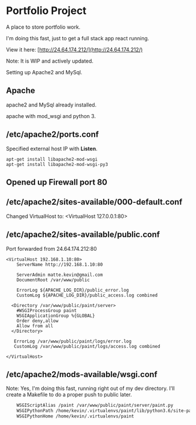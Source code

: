 # Portfolio Project
A place to store portfolio work.

I'm doing this fast, just to get a full stack app react running.

View it here: [http://24.64.174.212/](http://24.64.174.212/)

Note: It is WIP and actively updated.

Setting up Apache2 and MySql.

## Apache
apache2 and MySql already installed.

apache with mod_wsgi and python 3.

## /etc/apache2/ports.conf
Specified external host IP with **Listen**.

```
apt-get install libapache2-mod-wsgi
apt-get install libapache2-mod-wsgi-py3
```

## Opened up Firewall port 80

## /etc/apache2/sites-available/000-default.conf

Changed VirtualHost to: <VirtualHost 127.0.0.1:80>


## /etc/apache2/sites-available/public.conf


Port forwarded from 24.64.174.212:80 

```
<VirtualHost 192.168.1.10:80>
	ServerName http://192.168.1.10:80

	ServerAdmin matte.kevin@gmail.com
	DocumentRoot /var/www/public

	ErrorLog ${APACHE_LOG_DIR}/public_error.log
	CustomLog ${APACHE_LOG_DIR}/public_access.log combined

  <Directory /var/www/public/paint/server>
    #WSGIProcessGroup paint
    WSGIApplicationGroup %{GLOBAL}
    Order deny,allow
    Allow from all
  </Directory>

   ErrorLog /var/www/public/paint/logs/error.log
   CustomLog /var/www/public/paint/logs/access.log combined

</VirtualHost>
```
## /etc/apache2/mods-available/wsgi.conf

Note: Yes, I'm doing this fast, running right out of my dev directory.
I'll create a Makefile to do a proper push to public later.

```xml
    WSGIScriptAlias /paint /var/www/public/paint/server/paint.py
    WSGIPythonPath /home/kevin/.virtualenvs/paint/lib/python3.6/site-packages
    WSGIPythonHome /home/kevin/.virtualenvs/paint

```
